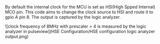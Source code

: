 By default the internal clock for the MCU is set as HSI(High Spped Internal) MCO pin. This code aims to change the clock source to HSI and route it to gpio A pin 8. The output is captured by the logic analyzer.

![clock frequency of 8MHz with prescaler = 4 is measured by the logic analyzer in pulseview](HSE Configuration/HSE configuration logic analyzer output.png)
